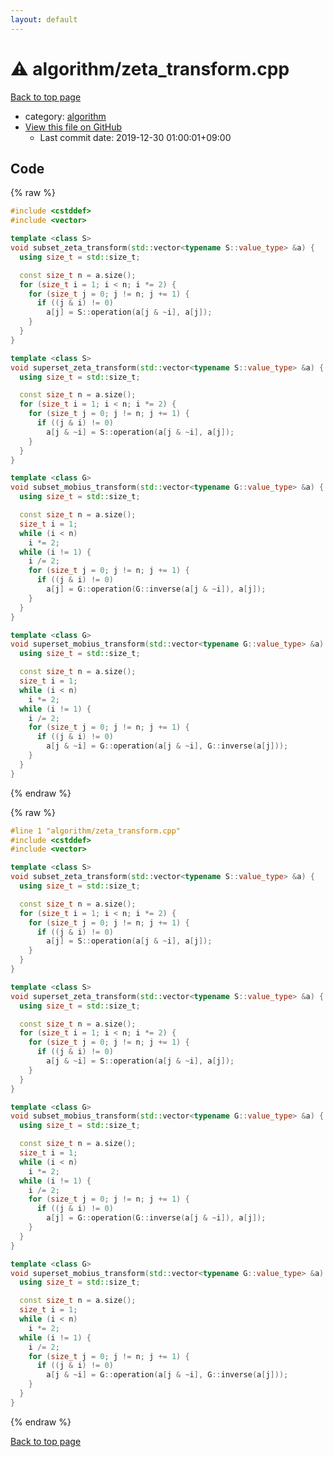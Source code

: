 ```yaml
---
layout: default
---
```


<!-- mathjax config similar to math.stackexchange -->
<script type="text/javascript" async
  src="https://cdnjs.cloudflare.com/ajax/libs/mathjax/2.7.5/MathJax.js?config=TeX-MML-AM_CHTML">
</script>
<script type="text/x-mathjax-config">
  MathJax.Hub.Config({
    TeX: { equationNumbers: { autoNumber: "AMS" }},
    tex2jax: {
      inlineMath: [ ['$','$'] ],
      processEscapes: true
    },
    "HTML-CSS": { matchFontHeight: false },
    displayAlign: "left",
    displayIndent: "2em"
  });
</script>

<script type="text/javascript" src="https://cdnjs.cloudflare.com/ajax/libs/jquery/3.4.1/jquery.min.js"></script>
<script src="https://cdn.jsdelivr.net/npm/jquery-balloon-js@1.1.2/jquery.balloon.min.js" integrity="sha256-ZEYs9VrgAeNuPvs15E39OsyOJaIkXEEt10fzxJ20+2I=" crossorigin="anonymous"></script>
<script type="text/javascript" src="../../assets/js/copy-button.js"></script>
<link rel="stylesheet" href="../../assets/css/copy-button.css" />


# :warning: algorithm/zeta_transform.cpp

<a href="../../index.html">Back to top page</a>

* category: <a href="../../index.html#ed469618898d75b149e5c7c4b6a1c415">algorithm</a>
* <a href="{{ site.github.repository_url }}/blob/master/algorithm/zeta_transform.cpp">View this file on GitHub</a>
    - Last commit date: 2019-12-30 01:00:01+09:00




## Code

<a id="unbundled"></a>
{% raw %}
```cpp
#include <cstddef>
#include <vector>

template <class S>
void subset_zeta_transform(std::vector<typename S::value_type> &a) {
  using size_t = std::size_t;

  const size_t n = a.size();
  for (size_t i = 1; i < n; i *= 2) {
    for (size_t j = 0; j != n; j += 1) {
      if ((j & i) != 0)
        a[j] = S::operation(a[j & ~i], a[j]);
    }
  }
}

template <class S>
void superset_zeta_transform(std::vector<typename S::value_type> &a) {
  using size_t = std::size_t;

  const size_t n = a.size();
  for (size_t i = 1; i < n; i *= 2) {
    for (size_t j = 0; j != n; j += 1) {
      if ((j & i) != 0)
        a[j & ~i] = S::operation(a[j & ~i], a[j]);
    }
  }
}

template <class G>
void subset_mobius_transform(std::vector<typename G::value_type> &a) {
  using size_t = std::size_t;

  const size_t n = a.size();
  size_t i = 1;
  while (i < n)
    i *= 2;
  while (i != 1) {
    i /= 2;
    for (size_t j = 0; j != n; j += 1) {
      if ((j & i) != 0)
        a[j] = G::operation(G::inverse(a[j & ~i]), a[j]);
    }
  }
}

template <class G>
void superset_mobius_transform(std::vector<typename G::value_type> &a) {
  using size_t = std::size_t;

  const size_t n = a.size();
  size_t i = 1;
  while (i < n)
    i *= 2;
  while (i != 1) {
    i /= 2;
    for (size_t j = 0; j != n; j += 1) {
      if ((j & i) != 0)
        a[j & ~i] = G::operation(a[j & ~i], G::inverse(a[j]));
    }
  }
}
```
{% endraw %}

<a id="bundled"></a>
{% raw %}
```cpp
#line 1 "algorithm/zeta_transform.cpp"
#include <cstddef>
#include <vector>

template <class S>
void subset_zeta_transform(std::vector<typename S::value_type> &a) {
  using size_t = std::size_t;

  const size_t n = a.size();
  for (size_t i = 1; i < n; i *= 2) {
    for (size_t j = 0; j != n; j += 1) {
      if ((j & i) != 0)
        a[j] = S::operation(a[j & ~i], a[j]);
    }
  }
}

template <class S>
void superset_zeta_transform(std::vector<typename S::value_type> &a) {
  using size_t = std::size_t;

  const size_t n = a.size();
  for (size_t i = 1; i < n; i *= 2) {
    for (size_t j = 0; j != n; j += 1) {
      if ((j & i) != 0)
        a[j & ~i] = S::operation(a[j & ~i], a[j]);
    }
  }
}

template <class G>
void subset_mobius_transform(std::vector<typename G::value_type> &a) {
  using size_t = std::size_t;

  const size_t n = a.size();
  size_t i = 1;
  while (i < n)
    i *= 2;
  while (i != 1) {
    i /= 2;
    for (size_t j = 0; j != n; j += 1) {
      if ((j & i) != 0)
        a[j] = G::operation(G::inverse(a[j & ~i]), a[j]);
    }
  }
}

template <class G>
void superset_mobius_transform(std::vector<typename G::value_type> &a) {
  using size_t = std::size_t;

  const size_t n = a.size();
  size_t i = 1;
  while (i < n)
    i *= 2;
  while (i != 1) {
    i /= 2;
    for (size_t j = 0; j != n; j += 1) {
      if ((j & i) != 0)
        a[j & ~i] = G::operation(a[j & ~i], G::inverse(a[j]));
    }
  }
}

```
{% endraw %}

<a href="../../index.html">Back to top page</a>

